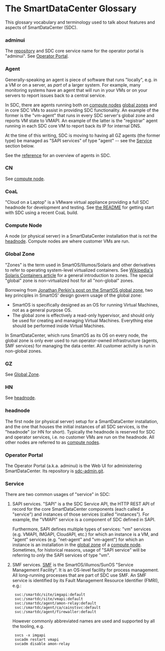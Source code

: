 # The SmartDataCenter Glossary

This glossary vocabulary and terminology used to talk about features and
aspects of SmartDataCenter (SDC).

### adminui

The [repository](https://github.com/TritonDataCenter/sdc-adminui) and SDC
core service name for the operator portal is "adminui". See [Operator
Portal](#operator-portal).

### Agent

Generally-speaking an agent is piece of software that runs "locally", e.g.
in a VM or on a server, as *part* of a larger system. For example, many
monitoring systems have an agent that will run in your VMs or on your servers to
report issues back to a central service.

In SDC, there are agents running both on [compute nodes](#compute-node)
[global zones](#global-zones) and in core SDC VMs to assist in providing
SDC functionality. An example of the former is the "vm-agent" that runs
in every SDC server's global zone and reports VM state to VMAPI. An example
of the latter is the "registrar" agent running in each SDC core VM to report
back its IP for internal DNS.

At the time of this writing, SDC is moving to having all GZ agents (the former
type) be managed as "SAPI services" of type "agent" -- see the
[Service](#service) section below.

See the [reference](reference.md#agents) for an overview of agents in SDC.

### CN

See [compute node](#compute-node).

### CoaL

"Cloud on a Laptop" is a VMware virtual appliance providing a full SDC headnode
for development and testing. See [the
README](https://github.com/TritonDataCenter/sdc#cloud-on-a-laptop-coal) for getting start
with SDC using a recent CoaL build.

### Compute Node

A node (or physical server) in a SmartDataCenter installation that is not the
[headnode](#headnode). Compute nodes are where customer VMs are run.

### Global Zone

"Zones" is the term used in SmartOS/Illumos/Solaris and other derivatives to
refer to operating system-level virtualized containers. See [Wikipedia's
Solaris Containers article](http://en.wikipedia.org/wiki/Solaris_Containers)
for a general introduction to zones. The special "global" zone is
non-virtualized host for all "non-global" zones.

Borrowing from [Jonathan Perkin's post on the SmartOS global
zone](http://www.perkin.org.uk/posts/smartos-and-the-global-zone.html), two
key principles in SmartOS' design govern usage of the global zone:

- SmartOS is specifically designed as an OS for running Virtual Machines, not
  as a general purpose OS.
- The global zone is effectively a read-only hypervisor, and should only be
  used for creating and managing Virtual Machines.  Everything else should be
  performed inside Virtual Machines.

In SmartDataCenter, which runs SmartOS as its OS on every node, the global zone
is only ever used to run operator-owned infrastructure (agents, SMF services)
for managing the data center. All customer activity is run in non-global zones.


### GZ

See [Global Zone](#global-zone).

### HN

See [headnode](#headnode).

### headnode

The first node (or physical server) setup for a SmartDataCenter installation,
and the one that houses the initial instances of all SDC services, is the
"headnode" (or HN for short). Typically the headnode is reserved for SDC and
operator services, i.e. no customer VMs are run on the headnode. All other
nodes are referred to as [compute nodes](#compute-node).

### Operator Portal

The Operator Portal (a.k.a. adminui) is the Web UI for administering SmartDataCenter.
Its repository is [sdc-admin.git](https://github.com/TritonDataCenter/sdc-adminui).

### Service

There are two common usages of "service" in SDC:

1. SAPI services. "SAPI" is a the SDC Service API, the HTTP REST API of
   record for the core SmartDataCenter components (each called a "service")
   and instances of those services (called "instances"). For example, the
   "VMAPI" service is a component of SDC defined in SAPI.

   Furthermore, SAPI defines multiple types of services: "vm" services (e.g.
   VMAPI, IMGAPI, CloudAPI, etc.) for which an instance is a VM, and "agent"
   services (e.g. "net-agent" and "vm-agent") for which an instance is an
   installation in the [global zone](#global-zone) of a [compute
   node](#compute-node). Sometimes, for historical reasons, usage of "SAPI
   service" will be referring to *only* the SAPI services of type "vm".

2. SMF services.
   [SMF](http://wiki.smartos.org/display/DOC/Using+the+Service+Management+Facility)
   is the SmartOS/illumos/SunOS "Service Management Facility". It is an OS-level
   facility for process management. All long-running processes that are part of
   SDC use SMF. An SMF service is identified by its Fault Management Resource
   Identifier (FMRI), e.g.:

        svc:/smartdc/site/imgapi:default
        svc:/smartdc/site/vmapi:default
        svc:/smartdc/agent/amon-relay:default
        svc:/smartdc/agent/ca/cainstsvc:default
        svc:/smartdc/agent/firewaller:default

   However commonly abbreviated names are used and supported by all the
   tooling, e.g.

        svcs -x imgapi
        svcadm restart vmapi
        svcadm disable amon-relay
